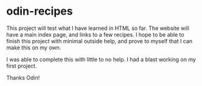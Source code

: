 # odin-recipes
This project will test what I have learned in HTML so far. The website will have a main index page, and links to a few recipes. I hope to be able to finish this project with minimal outside help, and prove to myself that I can make this on my own.

I was able to complete this with little to no help. I had a blast working on my first project.

Thanks Odin!

